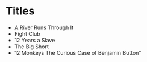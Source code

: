 # Titles

- A River Runs Through It
- Fight Club
- 12 Years a Slave
- The Big Short
- 12 Monkeys
The Curious Case of Benjamin Button"
